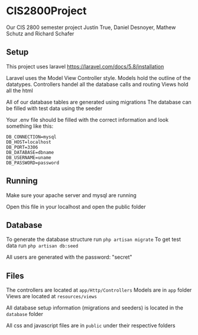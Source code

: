 # CIS2800Project
Our CIS 2800 semester project
Justin True, Daniel Desnoyer, Mathew Schutz and Richard Schafer

## Setup
This project uses laravel https://laravel.com/docs/5.8/installation

Laravel uses the Model View Controller style.
Models hold the outline of the datatypes.
Controllers handel all the database calls and routing
Views hold all the html 

All of our database tables are generated using migrations
The database can be filled with test data using the seeder

Your .env file should be filled with the correct information and look something like this:

```
DB_CONNECTION=mysql
DB_HOST=localhost
DB_PORT=3306
DB_DATABASE=dbname
DB_USERNAME=uname
DB_PASSWORD=password 
```

## Running
Make sure your apache server and mysql are running

Open this file in your localhost and open the public folder

## Database

To generate the database structure run ```php artisan migrate```
To get test data run ```php artisan db:seed```

All users are generated with the password: "secret"

## Files
The controllers are located at ```app/Http/Controllers```
Models are in ```app``` folder
Views are located at ```resources/views```

All database setup information (migrations and seeders) is located in the ```database``` folder

All css and javascript files are in ```public``` under their respective folders